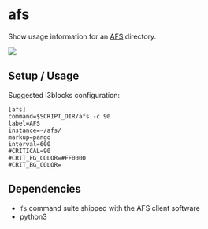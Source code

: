 # afs

Show usage information for an [AFS](https://en.wikipedia.org/wiki/Andrew_File_System) directory.

![](example.png)

## Setup / Usage

Suggested i3blocks configuration:

```
[afs]
command=$SCRIPT_DIR/afs -c 90
label=AFS
instance=~/afs/
markup=pango
interval=600
#CRITICAL=90
#CRIT_FG_COLOR=#FF0000
#CRIT_BG_COLOR=
```

## Dependencies

- `fs` command suite shipped with the AFS client software
- python3

